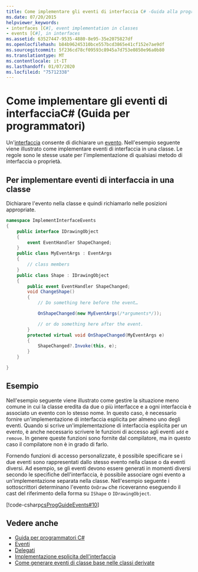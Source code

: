 ```yaml
---
title: Come implementare gli eventi di interfaccia C# -Guida alla programmazione
ms.date: 07/20/2015
helpviewer_keywords:
- interfaces [C#], event implementation in classes
- events [C#], in interfaces
ms.assetid: 63527447-9535-4880-8e95-35e2075827df
ms.openlocfilehash: b84b96245310bce557bcd3865e41cf152e7ae9df
ms.sourcegitcommit: 5f236cd78cf09593c8945a7d753e0850e96a0b80
ms.translationtype: MT
ms.contentlocale: it-IT
ms.lasthandoff: 01/07/2020
ms.locfileid: "75712338"
---
```

# <a name="how-to-implement-interface-events-c-programming-guide"></a>Come implementare gli eventi di interfacciaC# (Guida per programmatori)
Un'[interfaccia](../../language-reference/keywords/interface.md) consente di dichiarare un [evento](../../language-reference/keywords/event.md). Nell'esempio seguente viene illustrato come implementare eventi di interfaccia in una classe. Le regole sono le stesse usate per l'implementazione di qualsiasi metodo di interfaccia o proprietà.  
  
## <a name="to-implement-interface-events-in-a-class"></a>Per implementare eventi di interfaccia in una classe  
  
Dichiarare l'evento nella classe e quindi richiamarlo nelle posizioni appropriate.  
  
```csharp
namespace ImplementInterfaceEvents  
{  
    public interface IDrawingObject  
    {  
        event EventHandler ShapeChanged;  
    }  
    public class MyEventArgs : EventArgs   
    {  
        // class members  
    }  
    public class Shape : IDrawingObject  
    {  
        public event EventHandler ShapeChanged;  
        void ChangeShape()  
        {  
            // Do something here before the event…  

            OnShapeChanged(new MyEventArgs(/*arguments*/));  

            // or do something here after the event.   
        }  
        protected virtual void OnShapeChanged(MyEventArgs e)  
        {  
            ShapeChanged?.Invoke(this, e);  
        }  
    }  

}  
```  
  
## <a name="example"></a>Esempio  
Nell'esempio seguente viene illustrato come gestire la situazione meno comune in cui la classe eredita da due o più interfacce e a ogni interfaccia è associato un evento con lo stesso nome. In questo caso, è necessario fornire un'implementazione di interfaccia esplicita per almeno uno degli eventi. Quando si scrive un'implementazione di interfaccia esplicita per un evento, è anche necessario scrivere le funzioni di accesso agli eventi `add` e `remove`. In genere queste funzioni sono fornite dal compilatore, ma in questo caso il compilatore non è in grado di farlo.  
  
Fornendo funzioni di accesso personalizzate, è possibile specificare se i due eventi sono rappresentati dallo stesso evento nella classe o da eventi diversi. Ad esempio, se gli eventi devono essere generati in momenti diversi secondo le specifiche dell'interfaccia, è possibile associare ogni evento a un'implementazione separata nella classe. Nell'esempio seguente i sottoscrittori determinano l'evento `OnDraw` che riceveranno eseguendo il cast del riferimento della forma su `IShape` o `IDrawingObject`.  
  
 [!code-csharp[csProgGuideEvents#10](~/samples/snippets/csharp/VS_Snippets_VBCSharp/csProgGuideEvents/CS/Events.cs#10)]
  
## <a name="see-also"></a>Vedere anche

- [Guida per programmatori C#](../index.md)
- [Eventi](./index.md)
- [Delegati](../delegates/index.md)
- [Implementazione esplicita dell'interfaccia](../interfaces/explicit-interface-implementation.md)
- [Come generare eventi di classe base nelle classi derivate](./how-to-raise-base-class-events-in-derived-classes.md)
